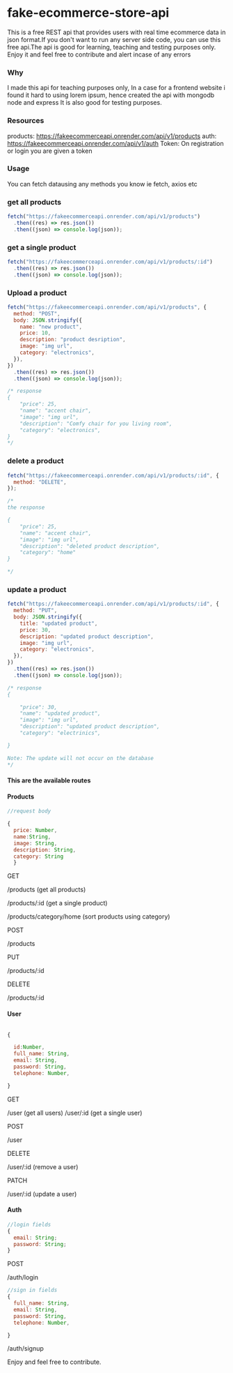 # fake-ecommerce-store-api

This is a free REST api that provides users with real time ecommerce data in json format.If you don't want to run any server side code,
you can use this free api.The api is good for learning, teaching and testing purposes only.
Enjoy it and feel free to contribute and alert incase of any errors

### Why

I made this api for teaching purposes only, In a case for a frontend website i found it hard to using lorem ipsum, hence created the api with mongodb node and express It is also good for testing purposes.

### Resources

products: https://fakeecommerceapi.onrender.com/api/v1/products
auth: https://fakeecommerceapi.onrender.com/api/v1/auth
Token: On registration or login you are given a token

### Usage

You can fetch datausing any methods you know ie fetch, axios etc

### get all products

```js
fetch("https://fakeecommerceapi.onrender.com/api/v1/products")
  .then((res) => res.json())
  .then((json) => console.log(json));
```

### get a single product

```js
fetch("https://fakeecommerceapi.onrender.com/api/v1/products/:id")
  .then((res) => res.json())
  .then((json) => console.log(json));
```

### Upload a product

```js
fetch("https://fakeecommerceapi.onrender.com/api/v1/products", {
  method: "POST",
  body: JSON.stringify({
    name: "new product",
    price: 10,
    description: "product desription",
    image: "img url",
    category: "electronics",
  }),
})
  .then((res) => res.json())
  .then((json) => console.log(json));

/* response
{
    "price": 25,
    "name": "accent chair",
    "image": "img url",
    "description": "Comfy chair for you living room",
    "category": "electronics",
}
*/
```

### delete a product

```js
fetch("https://fakeecommerceapi.onrender.com/api/v1/products/:id", {
  method: "DELETE",
});

/*
the response

{
    "price": 25,
    "name": "accent chair",
    "image": "img url",
    "description": "deleted product description",
    "category": "home"
}

*/
```

### update a product

```js
fetch("https://fakeecommerceapi.onrender.com/api/v1/products/:id", {
  method: "PUT",
  body: JSON.stringify({
    title: "updated product",
    price: 30,
    description: "updated product description",
    image: "img url",
    category: "electronics",
  }),
})
  .then((res) => res.json())
  .then((json) => console.log(json));

/* response
{

    "price": 30,
    "name": "updated product",
    "image": "img url",
    "description": "updated product description",
    "category": "electrinics",

}

Note: The update will not occur on the database
*/
```

#### This are the available routes

#### Products

```js
//request body

{
  price: Number,
  name:String,
  image: String,
  description: String,
  category: String
  }

```

GET

/products (get all products)

/products/:id (get a single product)

/products/category/home (sort products using category)

POST

/products

PUT

/products/:id

DELETE

/products/:id

#### User

```js

{

  id:Number,
  full_name: String,
  email: String,
  password: String,
  telephone: Number,

}

```

GET

/user (get all users)
/user/:id (get a single user)

POST

/user

DELETE

/user/:id (remove a user)

PATCH

/user/:id (update a user)

#### Auth

```js
//login fields
{
  email: String;
  password: String;
}
```

POST

/auth/login

```js
//sign in fields
{
  full_name: String,
  email: String,
  password: String,
  telephone: Number,

}
```

/auth/signup

Enjoy and feel free to contribute.
